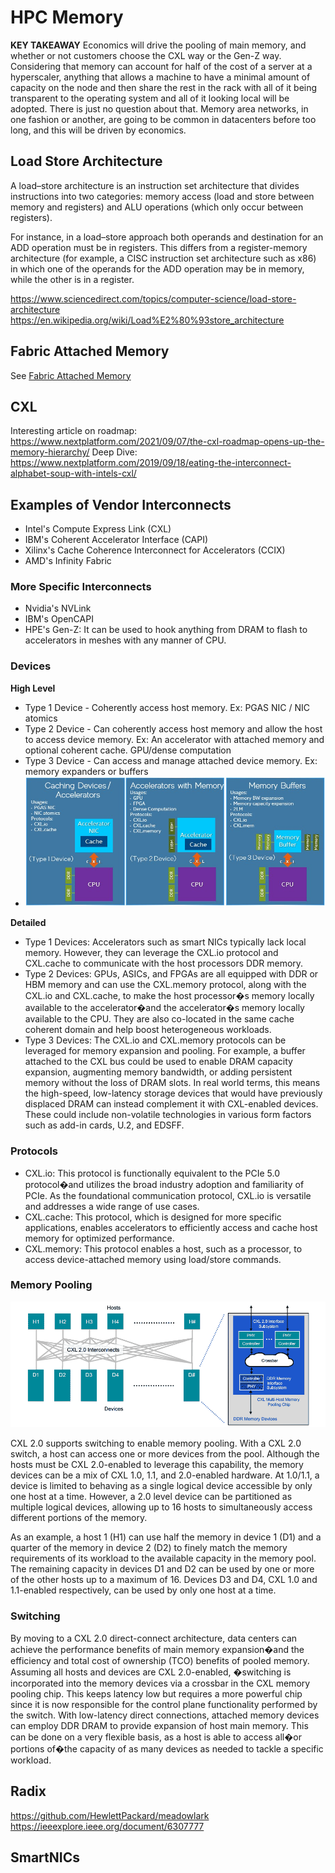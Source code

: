 # HPC Memory

**KEY TAKEAWAY** Economics will drive the pooling of main memory, and whether or not customers choose the CXL way or the Gen-Z way. Considering that memory can account for half of the cost of a server at a hyperscaler, anything that allows a machine to have a minimal amount of capacity on the node and then share the rest in the rack  with all of it being transparent to the operating system and all of it looking local  will be adopted. There is just no question about that. Memory area networks, in one fashion or another, are going to be common in datacenters before too long, and this will be driven by economics.

## Load Store Architecture

A load–store architecture is an instruction set architecture that divides instructions into two categories: memory access (load and store between memory and registers) and ALU operations (which only occur between registers).

For instance, in a load–store approach both operands and destination for an ADD operation must be in registers. This differs from a register-memory architecture (for example, a CISC instruction set architecture such as x86) in which one of the operands for the ADD operation may be in memory, while the other is in a register.

https://www.sciencedirect.com/topics/computer-science/load-store-architecture
https://en.wikipedia.org/wiki/Load%E2%80%93store_architecture

## Fabric Attached Memory

See [Fabric Attached Memory](./fabric_attached_memory.md)

## CXL

Interesting article on roadmap: https://www.nextplatform.com/2021/09/07/the-cxl-roadmap-opens-up-the-memory-hierarchy/
Deep Dive: https://www.nextplatform.com/2019/09/18/eating-the-interconnect-alphabet-soup-with-intels-cxl/

## Examples of Vendor Interconnects

- Intel's Compute Express Link (CXL)
- IBM's Coherent Accelerator Interface (CAPI)
- Xilinx's Cache Coherence Interconnect for Accelerators (CCIX)
- AMD's Infinity Fabric

### More Specific Interconnects

- Nvidia's NVLink
- IBM's OpenCAPI
- HPE's Gen-Z: It can be used to hook anything from DRAM to flash to accelerators in meshes with any manner of CPU.

### Devices

**High Level**
- Type 1 Device - Coherently access host memory. Ex: PGAS NIC / NIC atomics
- Type 2 Device - Can coherently access host memory and allow the host to access device memory. Ex: An accelerator with attached memory and optional coherent cache. GPU/dense computation
- Type 3 Device - Can access and manage attached device memory. Ex: memory expanders or buffers
- ![](images/2022-01-24-22-17-29.png)

**Detailed**
- Type 1 Devices: Accelerators such as smart NICs typically lack local memory. However, they can leverage the CXL.io protocol and CXL.cache to communicate with the host processors DDR memory.
- Type 2 Devices: GPUs, ASICs, and FPGAs are all equipped with DDR or HBM memory and can use the CXL.memory protocol, along with the CXL.io and CXL.cache, to make the host processor�s memory locally available to the accelerator�and the accelerator�s memory locally available to the CPU. They are also co-located in the same cache coherent domain and help boost heterogeneous workloads.
- Type 3 Devices: The CXL.io and CXL.memory protocols can be leveraged for memory expansion and pooling. For example, a buffer attached to the CXL bus could be used to enable DRAM capacity expansion, augmenting memory bandwidth, or adding persistent memory without the loss of DRAM slots. In real world terms, this means the high-speed, low-latency storage devices that would have previously displaced DRAM can instead complement it with CXL-enabled devices. These could include non-volatile technologies in various form factors such as add-in cards, U.2, and EDSFF.

### Protocols

- CXL.io: This protocol is functionally equivalent to the PCIe 5.0 protocol�and utilizes the broad industry adoption and familiarity of PCIe. As the foundational communication protocol, CXL.io is versatile and addresses a wide range of use cases.
- CXL.cache: This protocol, which is designed for more specific applications, enables accelerators to efficiently access and cache host memory for optimized performance.
- CXL.memory: This protocol enables a host, such as a processor, to access device-attached memory using load/store commands.

### Memory Pooling

![](images/2022-01-24-21-09-16.png)

CXL 2.0 supports switching to enable memory pooling. With a CXL 2.0 switch, a host can access one or more devices from the pool. Although the hosts must be CXL 2.0-enabled to leverage this capability, the memory devices can be a mix of CXL 1.0, 1.1, and 2.0-enabled hardware. At 1.0/1.1, a device is limited to behaving as a single logical device accessible by only one host at a time. However, a 2.0 level device can be partitioned as multiple logical devices, allowing up to 16 hosts to simultaneously access different portions of the memory.

As an example, a host 1 (H1) can use half the memory in device 1 (D1) and a quarter of the memory in device 2 (D2) to finely match the memory requirements of its workload to the available capacity in the memory pool. The remaining capacity in devices D1 and D2 can be used by one or more of the other hosts up to a maximum of 16. Devices D3 and D4, CXL 1.0 and 1.1-enabled respectively, can be used by only one host at a time.

### Switching

By moving to a CXL 2.0 direct-connect architecture, data centers can achieve the performance benefits of main memory expansion�and the efficiency and total cost of ownership (TCO) benefits of pooled memory. Assuming all hosts and devices are CXL 2.0-enabled, �switching is incorporated into the memory devices via a crossbar in the CXL memory pooling chip. This keeps latency low but requires a more powerful chip since it is now responsible for the control plane functionality performed by the switch. With low-latency direct connections, attached memory devices can employ DDR DRAM to provide expansion of host main memory. This can be done on a very flexible basis, as a host is able to access all�or portions of�the capacity of as many devices as needed to tackle a specific workload.

## Radix

https://github.com/HewlettPackard/meadowlark
https://ieeexplore.ieee.org/document/6307777

## SmartNICs